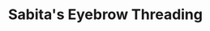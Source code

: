 ---
title: "Sabita's Eyebrow Threading"
url: /baltimore/sabitas-eyebrow-threading/
shop: Kosmetik
---